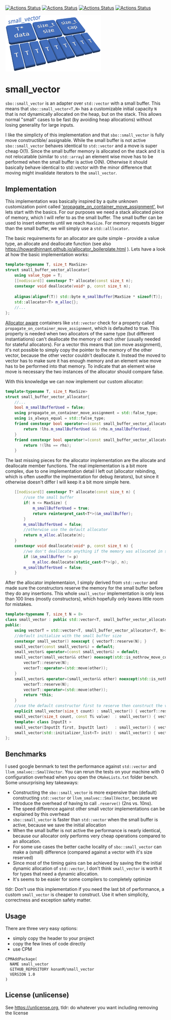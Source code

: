 [![Actions Status](https://github.com/KonanM/small_vector/workflows/MacOS/badge.svg)](https://github.com/KonanM/small_vector/actions)
[![Actions Status](https://github.com/KonanM/small_vector/workflows/Windows/badge.svg)](https://github.com/KonanM/small_vector/actions)
[![Actions Status](https://github.com/KonanM/small_vector/workflows/Ubuntu/badge.svg)](https://github.com/KonanM/small_vector/actions)
[![Actions Status](https://github.com/KonanM/small_vector/workflows/Install/badge.svg)](https://github.com/KonanM/small_vector/actions)

<img src="logo.png" width="300" align="middle"/>

# small_vector

`sbo::small_vector` is an adapter over `std::vector` with a small buffer. This means that `sbo::small_vector<T,N>` has a customizable initial capacity `N` that is not dynamically allocated on the heap, but on the stack. This allows normal "small" cases to be fast (by avoiding heap allocations) without losing generality for large inputs.

I like the simplicty of this implementation and that `sbo::small_vector` is fully move constructible/ assignable. While the small buffer is not active `sbo::small_vector` behaves identical to `std::vector` and a move is super cheap O(1). Since the small buffer memory is allocated on the stack and it is not relocatable (similar to `std::array`) an element wise move has to be performed when the small buffer is active O(N). 
Otherwise it should basically behave identical to std::vector with the minor difference that moving might invalidate iterators to the `small_vector`.

## Implementation
This implementation was basically inspired by a quite unknown customization point called ['propagate_on_container_move_assignment'](https://en.cppreference.com/w/cpp/named_req/AllocatorAwareContainer), but lets start with the basics.
For our purposes we need a stack allocated piece of memory, which I will refer to as the small buffer. The small buffer can be used to insert elements until we reach `MaxSize`. For memory requests bigger than the small buffer, we will simply use a `std::alllocator`.

The basic requirements for an allocator are quite simple - provide a value type, an allocate and deallocate function (see also https://howardhinnant.github.io/allocator_boilerplate.html ). Lets have a look at how the basic implementation works: 
```cpp
template<typename T, size_t MaxSize>
struct small_buffer_vector_allocator{
    using value_type = T;
    [[nodiscard]] constexpr T* allocate(const size_t n);
    constexpr void deallocate(void* p, const size_t n);
    
    alignas(alignof(T)) std::byte m_smallBuffer[MaxSize * sizeof(T)];
    std::allocator<T> m_alloc{};
    //...
};
```

[Allocator aware](https://en.cppreference.com/w/cpp/named_req/AllocatorAwareContainer) containers like `std::vector` check for a property called `propagate_on_container_move_assignment`, which is defaulted to true. 
This property is needed when two allocators of the same type (but different instantiations) can't deallocate the memory of each other (usually needed for stateful allocators). 
For a vector this means that (on move assignment), it's not possible to simply copy the pointer to the memory of the other vector, because the other vector couldn't deallocate it. 
Instead the moved to vector has to make sure it has enough memory and an element wise move has to be performed into that memory. To indicate that an element wise move is necessary the two instances of the allocator should compare false.

With this knowledge we can now implement our custom allocator:
```cpp
template<typename T, size_t MaxSize>
struct small_buffer_vector_allocator{
    //...
    bool m_smallBufferUsed = false;
    using propagate_on_container_move_assignment = std::false_type;
    using is_always_equal = std::false_type;
    friend constexpr bool operator==(const small_buffer_vector_allocator& lhs, const small_buffer_vector_allocator& rhs) {
        return !lhs.m_smallBufferUsed && !rhs.m_smallBufferUsed;
    }
    friend constexpr bool operator!=(const small_buffer_vector_allocator& lhs, const small_buffer_vector_allocator& rhs) {
        return !(lhs == rhs);
    }
```

The last missing pieces for the allocator implementation are the allocate and deallocate member functions. The real implementation is a bit more complex, due to one implementation detail I left out (allocator rebinding, which is often usedfor the implmentation for debug iterators), but since it otherwise doesn't differ I will keep it a bit more simple here.
```cpp
    [[nodiscard]] constexpr T* allocate(const size_t n) {
        //use the small buffer
        if( n <= MaxSize) {
            m_smallBufferUsed = true;
            return reinterpret_cast<T*>(&m_smallBuffer);
        }
        m_smallBufferUsed = false;
        //otherwise use the default allocator
        return m_alloc.allocate(n);
    }
    constexpr void deallocate(void* p, const size_t n) {
        //we don't deallocate anything if the memory was allocated in small buffer
        if (&m_smallBuffer != p)
            m_alloc.deallocate(static_cast<T*>(p), n);
        m_smallBufferUsed = false;
    }
```
After the allocator implementaion, I simply derived from `std::vector` and made sure the constructors reserve the memory for the small buffer before they do any insertions. This whole `small_vector` implementation is only less than 100 lines (mostly constructors), which hopefully only leaves little room for mistakes.


```cpp
template<typename T, size_t N = 8>
class small_vector : public std::vector<T, small_buffer_vector_allocator<T, N>>{
public:
    using vectorT = std::vector<T, small_buffer_vector_allocator<T, N>>;
    //default initialize with the small buffer size
    constexpr small_vector() noexcept { vectorT::reserve(N); }
    small_vector(const small_vector&) = default;
    small_vector& operator=(const small_vector&) = default;
    small_vector(small_vector&& other) noexcept(std::is_nothrow_move_constructible_v<T>) {
        vectorT::reserve(N);
        vectorT::operator=(std::move(other));
    }
    small_vector& operator=(small_vector&& other) noexcept(std::is_nothrow_move_constructible_v<T>) {
        vectorT::reserve(N);
        vectorT::operator=(std::move(other));
        return *this;
    }
    //use the default constructor first to reserve then construct the values
    explicit small_vector(size_t count) : small_vector() { vectorT::resize(count); }
    small_vector(size_t count, const T& value)  : small_vector() { vectorT::assign(count, value); }
    template< class InputIt >
    small_vector(InputIt first, InputIt last)   : small_vector() { vectorT::insert(vectorT::begin(), first, last); }
    small_vector(std::initializer_list<T> init) : small_vector() { vectorT::insert(vectorT::begin(), init); }
};
```

## Benchmarks

I used google benmark to test the performance against `std::vector` and `llvm_smalvec::SmallVector`. You can rerun the tests on your machine with 0 configuration overhead when you open the `CMakeLists.txt` folder bench.
Some unsurprising key takeaways:

- Constructing the `sbo::small_vector` is more expensive than (default) constructing `std::vector` or `llvm_smalvec::SmallVector`, because we introduce the overhead of having to call `.reserve()` (2ns vs. 10ns). 
- The speed difference against other small vector implementations can be explained by this overhead
- `sbo::small_vector` is faster than `std::vector` when the small buffer is active, because we save the initial allocation
- When the small buffer is not active the performance is nearly identical, because our allocator only performs very cheap operations compared to an allocation. 
- For some use cases the better cache locality of `sbo::small_vector` can make a (small) difference (compared against a vector with it's size reserved)
- Since most of the timing gains can be achieved by saving the the initial dynamic allocation of `std::vector`, I don't think `small_vector` is worth it for types that need a dynamic allocation.
- It's seems to be easier for some compilers to completely optimize  

tldr: Don't use this implementation if you need the last bit of performance, a custom `small_vector` is cheaper to construct. Use it when simplicity, correctness and exception safety matter.

## Usage
There are three very easy options:

- simply copy the header to your project
- copy the few lines of code directly
- use CPM 
```
CPMAddPackage(
  NAME small_vector
  GITHUB_REPOSITORY konanM/small_vector
  VERSION 1.0
)
```
## License (unlicense)
See https://unlicense.org, tldr: do whatever you want including removing the license
